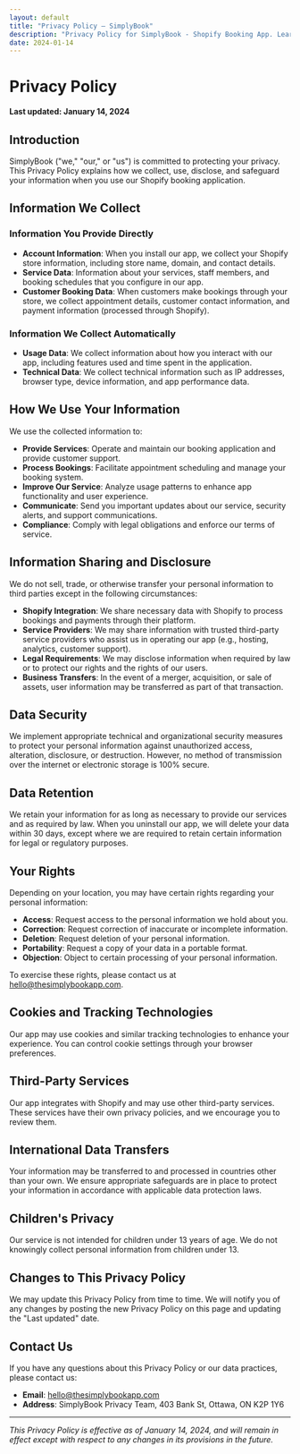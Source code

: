 ```yaml
---
layout: default
title: "Privacy Policy — SimplyBook"
description: "Privacy Policy for SimplyBook - Shopify Booking App. Learn how we collect, use, and protect your data."
date: 2024-01-14
---
```


# Privacy Policy

**Last updated: January 14, 2024**

## Introduction

SimplyBook ("we," "our," or "us") is committed to protecting your privacy. This Privacy Policy explains how we collect, use, disclose, and safeguard your information when you use our Shopify booking application.

## Information We Collect

### Information You Provide Directly

- **Account Information**: When you install our app, we collect your Shopify store information, including store name, domain, and contact details.
- **Service Data**: Information about your services, staff members, and booking schedules that you configure in our app.
- **Customer Booking Data**: When customers make bookings through your store, we collect appointment details, customer contact information, and payment information (processed through Shopify).

### Information We Collect Automatically

- **Usage Data**: We collect information about how you interact with our app, including features used and time spent in the application.
- **Technical Data**: We collect technical information such as IP addresses, browser type, device information, and app performance data.

## How We Use Your Information

We use the collected information to:

- **Provide Services**: Operate and maintain our booking application and provide customer support.
- **Process Bookings**: Facilitate appointment scheduling and manage your booking system.
- **Improve Our Service**: Analyze usage patterns to enhance app functionality and user experience.
- **Communicate**: Send you important updates about our service, security alerts, and support communications.
- **Compliance**: Comply with legal obligations and enforce our terms of service.

## Information Sharing and Disclosure

We do not sell, trade, or otherwise transfer your personal information to third parties except in the following circumstances:

- **Shopify Integration**: We share necessary data with Shopify to process bookings and payments through their platform.
- **Service Providers**: We may share information with trusted third-party service providers who assist us in operating our app (e.g., hosting, analytics, customer support).
- **Legal Requirements**: We may disclose information when required by law or to protect our rights and the rights of our users.
- **Business Transfers**: In the event of a merger, acquisition, or sale of assets, user information may be transferred as part of that transaction.

## Data Security

We implement appropriate technical and organizational security measures to protect your personal information against unauthorized access, alteration, disclosure, or destruction. However, no method of transmission over the internet or electronic storage is 100% secure.

## Data Retention

We retain your information for as long as necessary to provide our services and as required by law. When you uninstall our app, we will delete your data within 30 days, except where we are required to retain certain information for legal or regulatory purposes.

## Your Rights

Depending on your location, you may have certain rights regarding your personal information:

- **Access**: Request access to the personal information we hold about you.
- **Correction**: Request correction of inaccurate or incomplete information.
- **Deletion**: Request deletion of your personal information.
- **Portability**: Request a copy of your data in a portable format.
- **Objection**: Object to certain processing of your personal information.

To exercise these rights, please contact us at [hello@thesimplybookapp.com](mailto:hello@thesimplybookapp.com).

## Cookies and Tracking Technologies

Our app may use cookies and similar tracking technologies to enhance your experience. You can control cookie settings through your browser preferences.

## Third-Party Services

Our app integrates with Shopify and may use other third-party services. These services have their own privacy policies, and we encourage you to review them.

## International Data Transfers

Your information may be transferred to and processed in countries other than your own. We ensure appropriate safeguards are in place to protect your information in accordance with applicable data protection laws.

## Children's Privacy

Our service is not intended for children under 13 years of age. We do not knowingly collect personal information from children under 13.

## Changes to This Privacy Policy

We may update this Privacy Policy from time to time. We will notify you of any changes by posting the new Privacy Policy on this page and updating the "Last updated" date.

## Contact Us

If you have any questions about this Privacy Policy or our data practices, please contact us:

- **Email**: [hello@thesimplybookapp.com](mailto:hello@thesimplybookapp.com)
- **Address**: SimplyBook Privacy Team, 403 Bank St, Ottawa, ON K2P 1Y6

---

*This Privacy Policy is effective as of January 14, 2024, and will remain in effect except with respect to any changes in its provisions in the future.*
